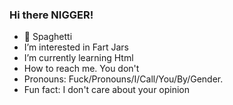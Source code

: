 ### Hi there NIGGER!

 - 🍝 Spaghetti
 - I’m interested in Fart Jars
 - I’m currently learning Html
 - How to reach me. You don't
 - Pronouns: Fuck/Pronouns/I/Call/You/By/Gender.
 - Fun fact: I don't care about your opinion
